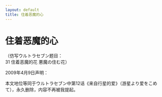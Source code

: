 ```yaml
---
layout: default
title: 住着恶魔的心
---
```

# 住着恶魔的心
（仿写ウルトラセブン题目：<br/>
31 住着恶魔的花 悪魔の住む花）

<font class="dark">
2009年4月9日声明：

本文地位等同于ウルトラセブン中第12话《来自行星的爱》（游星より爱をこめて），永久删除，内容不再被我提起。
</font>
